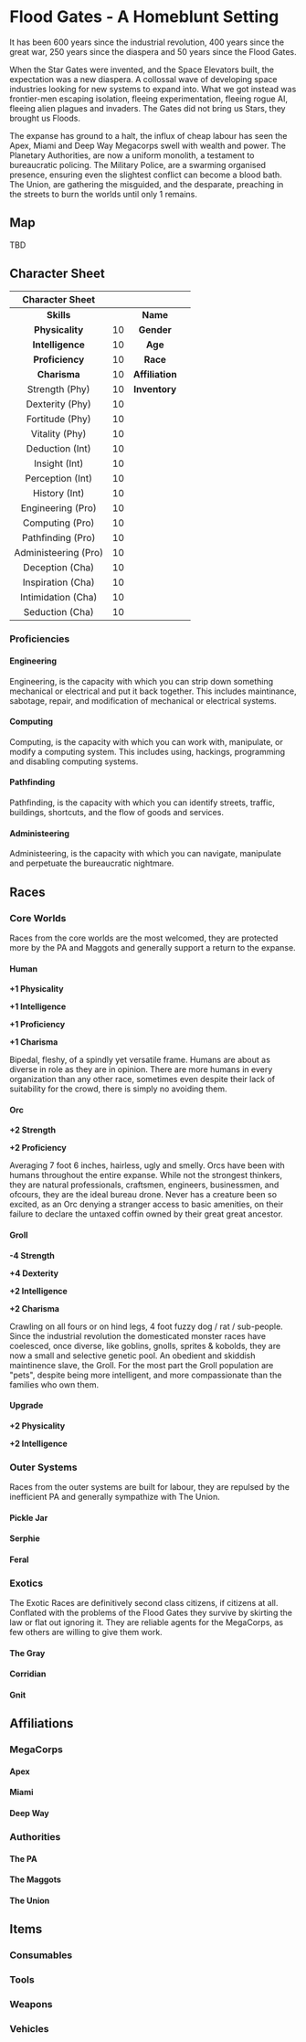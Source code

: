# Flood Gates - A Homeblunt Setting

It has been 600 years since the industrial revolution, 400 years since the great war, 250 years since the diaspera and 50 years since the Flood Gates.

When the Star Gates were invented, and the Space Elevators built, the expectation was a new diaspera. A collossal wave of developing space industries looking for new systems to expand into. What we got instead was frontier-men escaping isolation, fleeing experimentation, fleeing rogue AI, fleeing alien plagues and invaders. The Gates did not bring us Stars, they brought us Floods.

The expanse has ground to a halt, the influx of cheap labour has seen the Apex, Miami and Deep Way Megacorps swell with wealth and power. The Planetary Authorities, are now a uniform monolith, a testament to bureaucratic policing. The Military Police, are a swarming organised presence, ensuring even the slightest conflict can become a blood bath. The Union, are gathering the misguided, and the desparate, preaching in the streets to burn the worlds until only 1 remains.

## Map

TBD

## Character Sheet

| Character Sheet | | | |
|:---:|:---:|:---:|:---:|
| **Skills** |  | **Name** | |
| **Physicality** | 10 | **Gender**|  |
| **Intelligence** | 10 | **Age** |  |
| **Proficiency** | 10 | **Race** |  |
| **Charisma** | 10 | **Affiliation** | |
| Strength (Phy) | 10 | **Inventory** | |
| Dexterity (Phy) | 10 | | |
| Fortitude (Phy) | 10 | | |
| Vitality (Phy) | 10 | | |
| Deduction (Int) | 10 |
| Insight (Int) | 10 |
| Perception (Int) | 10 |
| History (Int) | 10 |
| Engineering (Pro) | 10 |
| Computing (Pro) | 10 |
| Pathfinding (Pro) | 10 |
| Administeering (Pro) | 10 |
| Deception (Cha) | 10 |
| Inspiration (Cha) | 10 |
| Intimidation (Cha) | 10 |
| Seduction (Cha) | 10 |

### Proficiencies

#### Engineering

Engineering, is the capacity with which you can strip down something mechanical or electrical and put it back together. This includes maintinance, sabotage, repair, and modification of mechanical or electrical systems.

#### Computing

Computing, is the capacity with which you can work with, manipulate, or modify a computing system. This includes using, hackings, programming and disabling computing systems.

#### Pathfinding

Pathfinding, is the capacity with which you can identify streets, traffic, buildings, shortcuts, and the flow of goods and services.

#### Administeering

Administeering, is the capacity with which you can navigate, manipulate and perpetuate the bureaucratic nightmare.

## Races

### Core Worlds

Races from the core worlds are the most welcomed, they are protected more by the PA and Maggots and generally support a return to the expanse.

#### Human

**+1 Physicality**

**+1 Intelligence**

**+1 Proficiency**

**+1 Charisma**


Bipedal, fleshy, of a spindly yet versatile frame. Humans are about as diverse in role as they are in opinion. There are more humans in every organization than any other race, sometimes even despite their lack of suitability for the crowd, there is simply no avoiding them.

#### Orc

**+2 Strength**

**+2 Proficiency**


Averaging 7 foot 6 inches, hairless, ugly and smelly. Orcs have been with humans throughout the entire expanse. While not the strongest thinkers, they are natural professionals, craftsmen, engineers, businessmen, and ofcours, they are the ideal bureau drone. Never has a creature been so excited, as an Orc denying a stranger access to basic amenities, on their failure to declare the untaxed coffin owned by their great great ancestor.

#### Groll

**-4 Strength**

**+4 Dexterity**

**+2 Intelligence**

**+2 Charisma**


Crawling on all fours or on hind legs, 4 foot fuzzy dog / rat / sub-people. Since the industrial revolution the domesticated monster races have coelesced, once diverse, like goblins, gnolls, sprites & kobolds, they are now a small and selective genetic pool. An obedient and skiddish maintinence slave, the Groll. For the most part the Groll population are "pets", despite being more intelligent, and more compassionate than the families who own them.

#### Upgrade

**+2 Physicality**

**+2 Intelligence**




### Outer Systems

Races from the outer systems are built for labour, they are repulsed by the inefficient PA and generally sympathize with The Union.

#### Pickle Jar

#### Serphie

#### Feral

### Exotics

The Exotic Races are definitively second class citizens, if citizens at all. Conflated with the problems of the Flood Gates they survive by skirting the law or flat out ignoring it. They are reliable agents for the MegaCorps, as few others are willing to give them work.

#### The Gray

#### Corridian

#### Gnit

## Affiliations

### MegaCorps

#### Apex

#### Miami

#### Deep Way

### Authorities

#### The PA

#### The Maggots

#### The Union

## Items

### Consumables

### Tools

### Weapons

### Vehicles
